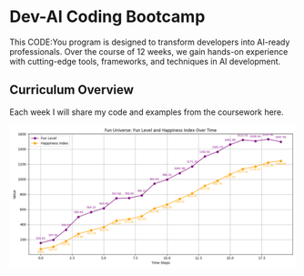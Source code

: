 # Dev-AI Coding Bootcamp

This CODE:You program is designed to transform developers into AI-ready professionals. Over the course of 12 weeks, we gain hands-on experience with cutting-edge tools, frameworks, and techniques in AI development.

## Curriculum Overview

Each week I will share my code and examples from the coursework here. 

![Bootcamp Fun](fun-constant/fun_universe_index.png)
